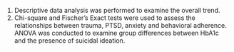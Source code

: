 1. Descriptive data analysis was performed to examine the overall trend.
2. Chi-square and Fischer’s Exact tests were used to assess the relationships between trauma, PTSD, anxiety and behavioral adherence. ANOVA was conducted to examine group differences between HbA1c and the presence of suicidal ideation.
